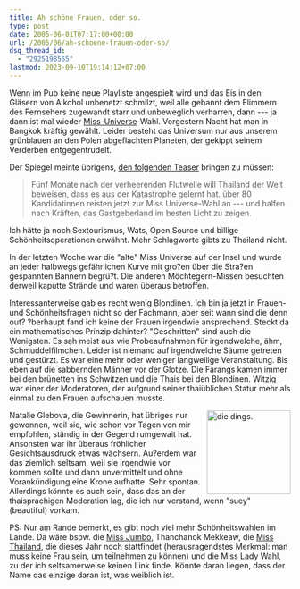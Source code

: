 ```yaml
---
title: Ah schöne Frauen, oder so.
type: post
date: 2005-06-01T07:17:00+00:00
url: /2005/06/ah-schoene-frauen-oder-so/
dsq_thread_id:
  - "2925198565"
lastmod: 2023-09-10T19:14:12+07:00
---
```

Wenn im Pub keine neue Playliste angespielt wird und das Eis in den Gläsern von Alkohol unbenetzt schmilzt, weil alle gebannt dem Flimmern des Fernsehers zugewandt starr und unbeweglich verharren, dann --- ja dann ist mal wieder [Miss-Universe][1]-Wahl. Vorgestern Nacht hat man in Bangkok kräftig gewählt. Leider besteht das Universum nur aus unserem grünblauen an den Polen abgeflachten Planeten, der gekippt seinem Verderben entgegentrudelt.

Der Spiegel meinte übrigens, [den folgenden Teaser][2] bringen zu müssen:

> Fünf Monate nach der verheerenden Flutwelle will Thailand der Welt beweisen, dass es aus der Katastrophe gelernt hat. über 80 Kandidatinnen reisten jetzt zur Miss Universe-Wahl an --- und halfen nach Kräften, das Gastgeberland im besten Licht zu zeigen.

Ich hätte ja noch Sextourismus, Wats, Open Source und billige Schönheitsoperationen erwähnt. Mehr Schlagworte gibts zu Thailand nicht.

In der letzten Woche war die "alte" Miss Universe auf der Insel und wurde an jeder halbwegs gefährlichen Kurve mit gro?en über die Stra?en gespannten Bannern begrü?t. Die anderen Möchtegern-Missen besuchten derweil kaputte Strände und waren überaus betroffen.

Interessanterweise gab es recht wenig Blondinen. Ich bin ja jetzt in Frauen- und Schönheitsfragen nicht so der Fachmann, aber seit wann sind die denn out? ?berhaupt fand ich keine der Frauen irgendwie ansprechend. Steckt da ein mathematisches Prinzip dahinter? "Geschritten" sind auch die Wenigsten. Es sah meist aus wie Probeaufnahmen für irgendwelche, ähm, Schmuddelfilmchen. Leider ist niemand auf irgendwelche Säume getreten und gestürzt. Es war eine mehr oder weniger langweilige Veranstaltung. Bis eben auf die sabbernden Männer vor der Glotze. Die Farangs kamen immer bei den brünetten ins Schwitzen und die Thais bei den Blondinen. Witzig war einer der Moderatoren, der aufgrund seiner thaiüblichen Statur mehr als einmal zu den Frauen aufschauen musste.

<img src="/images/114.jpg" style="height:150px;width:150px;float:right;margin-left:5px;" alt="die dings." />Natalie Glebova, die Gewinnerin, hat übriges nur gewonnen, weil sie, wie schon vor Tagen von mir empfohlen, ständig in der Gegend rumgewait hat. Ansonsten war ihr überaus fröhlicher Gesichtsausdruck etwas wächsern. Au?erdem war das ziemlich seltsam, weil sie irgendwie vor kommen sollte und dann unvermittelt und ohne Vorankündigung eine Krone aufhatte. Sehr spontan. Allerdings könnte es auch sein, dass das an der thaisprachigen Moderation lag, die ich nur verstand, wenn "suey" (beautiful) vorkam.

PS: Nur am Rande bemerkt, es gibt noch viel mehr Schönheitswahlen im Lande. Da wäre bspw. die [Miss Jumbo][3], Thanchanok Mekkeaw, die [Miss Thailand][4], die dieses Jahr noch stattfindet (herausragendstes Merkmal: man muss keine Frau sein, um teilnehmen zu können) und die Miss Lady Wahl, zu der ich seltsamerweise keinen Link finde. Könnte daran liegen, dass der Name das einzige daran ist, was weiblich ist.

 [1]: http://www.missuniverse.com/index2.html
 [2]: http://www.spiegel.de/panorama/0,1518,357762,00.html
 [3]: http://www.faz.net/s/Rub21DD40806F8345FAA42A456821D3EDFF/Doc~E047A8E2ABEBE41D3AAF5EABD12648855~ATpl~Ecommon~Scontent.html
 [4]: http://www.missthailand.itv.co.th/
